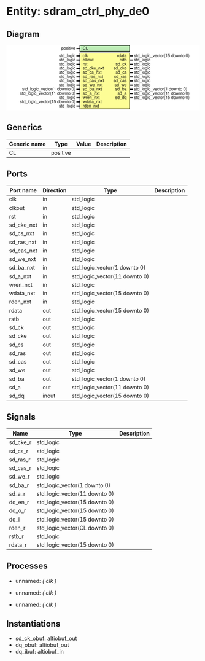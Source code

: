 # Entity: sdram_ctrl_phy_de0
## Diagram
![Diagram](sdram_ctrl_phy_de0.svg "Diagram")
## Generics
| Generic name | Type     | Value | Description |
| ------------ | -------- | ----- | ----------- |
| CL           | positive |       |             |
## Ports
| Port name  | Direction | Type                          | Description |
| ---------- | --------- | ----------------------------- | ----------- |
| clk        | in        | std_logic                     |             |
| clkout     | in        | std_logic                     |             |
| rst        | in        | std_logic                     |             |
| sd_cke_nxt | in        | std_logic                     |             |
| sd_cs_nxt  | in        | std_logic                     |             |
| sd_ras_nxt | in        | std_logic                     |             |
| sd_cas_nxt | in        | std_logic                     |             |
| sd_we_nxt  | in        | std_logic                     |             |
| sd_ba_nxt  | in        | std_logic_vector(1 downto 0)  |             |
| sd_a_nxt   | in        | std_logic_vector(11 downto 0) |             |
| wren_nxt   | in        | std_logic                     |             |
| wdata_nxt  | in        | std_logic_vector(15 downto 0) |             |
| rden_nxt   | in        | std_logic                     |             |
| rdata      | out       | std_logic_vector(15 downto 0) |             |
| rstb       | out       | std_logic                     |             |
| sd_ck      | out       | std_logic                     |             |
| sd_cke     | out       | std_logic                     |             |
| sd_cs      | out       | std_logic                     |             |
| sd_ras     | out       | std_logic                     |             |
| sd_cas     | out       | std_logic                     |             |
| sd_we      | out       | std_logic                     |             |
| sd_ba      | out       | std_logic_vector(1 downto 0)  |             |
| sd_a       | out       | std_logic_vector(11 downto 0) |             |
| sd_dq      | inout     | std_logic_vector(15 downto 0) |             |
## Signals
| Name     | Type                          | Description |
| -------- | ----------------------------- | ----------- |
| sd_cke_r | std_logic                     |             |
| sd_cs_r  | std_logic                     |             |
| sd_ras_r | std_logic                     |             |
| sd_cas_r | std_logic                     |             |
| sd_we_r  | std_logic                     |             |
| sd_ba_r  | std_logic_vector(1 downto 0)  |             |
| sd_a_r   | std_logic_vector(11 downto 0) |             |
| dq_en_r  | std_logic_vector(15 downto 0) |             |
| dq_o_r   | std_logic_vector(15 downto 0) |             |
| dq_i     | std_logic_vector(15 downto 0) |             |
| rden_r   | std_logic_vector(CL downto 0) |             |
| rstb_r   | std_logic                     |             |
| rdata_r  | std_logic_vector(15 downto 0) |             |
## Processes
- unnamed: _( clk )_

- unnamed: _( clk )_

- unnamed: _( clk )_

## Instantiations
- sd_ck_obuf: altiobuf_out
- dq_obuf: altiobuf_out
- dq_ibuf: altiobuf_in
